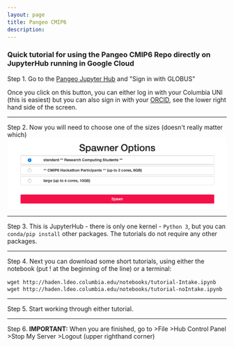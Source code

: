 ```yaml
---
layout: page
title: Pangeo CMIP6
description: 
---
```



### Quick tutorial for using the Pangeo CMIP6 Repo directly on JupyterHub running in Google Cloud

Step 1. Go to the [Pangeo Jupyter Hub](https://ocean.pangeo.io) and "Sign in with GLOBUS"

Once you click on this button, you can either log in with your Columbia UNI (this is easiest) but you can also sign in with your [ORCID](https://orcid.org/register), see the lower right hand side of the screen.

-------------
Step 2. Now you will need to choose one of the sizes (doesn't really matter which)
![Spawner Choices](../assets/SpawnerOptions.png)

-------------
Step 3. This is JupyterHub - there is only one kernel - `Python 3`, but you can `conda/pip install` other packages. The tutorials do not require any other packages.

-------------
Step 4. Next you can download some short tutorials, using either the notebook (put ! at the beginning of the line) or a terminal:

```
wget http://haden.ldeo.columbia.edu/notebooks/tutorial-Intake.ipynb
wget http://haden.ldeo.columbia.edu/notebooks/tutorial-noIntake.ipynb
```
-------------
Step 5. Start working through either tutorial.

-------------
Step 6. **IMPORTANT:** When you are finished, go to >File >Hub Control Panel >Stop My Server >Logout (upper righthand corner)


